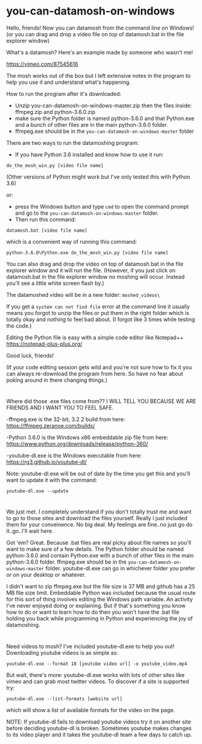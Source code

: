 # you-can-datamosh-on-windows

Hello, friends! Now you can datamosh from the command line on Windows!
(or you can drag and drop a video file on top of datamosh.bat in the file explorer window)

What's a datamosh? Here's an example made by someone who wasn't me!

https://vimeo.com/87545616

The mosh works out of the box but I left extensive notes in the program to help you use it and understand what's happening.

How to run the program after it's downloaded:

- Unzip you-can-datamosh-on-windows-master.zip then the files inside: ffmpeg.zip and python-3.6.0.zip
- make sure the Python folder is named python-3.6.0 and that Python.exe and a bunch of other files are in the main python-3.6.0 folder.
- ffmpeg.exe should be in the `you-can-datamosh-on-windows-master` folder

There are two ways to run the datamoshing program:

- If you have Python 3.6 installed and know how to use it run:

`do_the_mosh_win.py [video file name]`

(Other versions of Python might work but I've only tested this with Python 3.6)

or:
- press the Windows button and type `cmd` to open the command prompt and go to the `you-can-datamosh-on-windows-master` folder.
- Then run this command:

`datamosh.bat [video file name]`

which is a convenient way of running this command:

`python-3.6.0\Python.exe do_the_mosh_win.py [video file name]`

You can also drag and drop the video on top of datamosh.bat in the file explorer window and it will run the file.
(However, if you just click on datamosh.bat in the file explorer window no moshing will occur. Instead you'll see a little white screen flash by.)

The datamoshed video will be in a new folder: `moshed_videos\`

If you get a `system can not find file` error at the command line it usually means you forgot to unzip the files or put them in the right folder which is totally okay and nothing to feel bad about. (I forgot like 3 times while testing the code.)

Editing the Python file is easy with a simple code editor like Notepad++ https://notepad-plus-plus.org/

Good luck, friends!

(If your code editing session gets wild and you're not sure how to fix it you can always re-download the program from here. So have no fear about poking around in there changing things.)

#

Where did those .exe files come from?? I WILL TELL YOU BECAUSE WE ARE FRIENDS AND I WANT YOU TO FEEL SAFE.

-ffmpeg.exe is the 32-bit, 3.2.2 build from here:
https://ffmpeg.zeranoe.com/builds/

-Python 3.6.0 is the Windows x86 embeddable zip file from here:
https://www.python.org/downloads/release/python-360/

-youtube-dl.exe is the Windows executable from here:
https://rg3.github.io/youtube-dl/

Note: youtube-dl.exe will be out of date by the time you get this and you'll want to update it with the command:

`youtube-dl.exe --update`

#

We just met. I completely understand if you don't totally trust me and want to go to those sites and download the files yourself.
Really I just included them for your conveinence. No big deal. My feelings are fine..no just go do it..go..I'll wait here.

Got 'em? Great. Because .bat files are real picky about file names so you'll want to make sure of a few details. The Python folder should be named python-3.6.0 and contain Python.exe with a bunch of other files in the main python-3.6.0 folder. ffmpeg.exe should be in the `you-can-datamosh-on-windows-master` folder. youtube-dl.exe can go in whichever folder you prefer or on your desktop or whatever.

I didn't want to zip ffmpeg.exe but the file size is 37 MB and github has a 25 MB file size limit. Embeddable Python was included because the usual route for this sort of thing involves editing the Windows path variable. An activity I've never enjoyed doing or explaining. But if that's something you know how to do or want to learn how to do then you won't have the .bat file holding you back while programming in Python and experiencing the joy of datamoshing.

#

Need videos to mosh? I've included youtube-dl.exe to help you out!
Downloading youtube videos is as simple as:

`youtube-dl.exe --format 18 [youtube video url] -o youtube_video.mp4`

But wait, there's more: youtube-dl.exe works with lots of other sites like vimeo and can grab most twitter videos. 
To discover if a site is supported try:

`youtube-dl.exe --list-formats [website url]`

which will show a list of available formats for the video on the page.

NOTE: If youtube-dl fails to download youtube videos try it on another site before deciding youtube-dl is broken. 
Sometimes youtube makes changes to its video player and it takes the youtube-dl team a few days to catch up.
